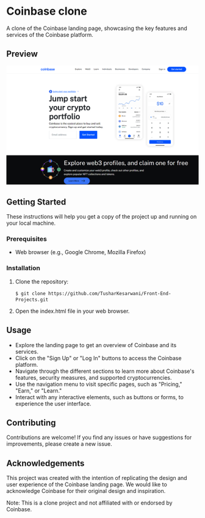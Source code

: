 # Coinbase clone

A clone of the Coinbase landing page, showcasing the key features and services of the Coinbase platform.


## Preview

![preview](image.png)

## Getting Started

These instructions will help you get a copy of the project up and running on your local machine.

### Prerequisites

- Web browser (e.g., Google Chrome, Mozilla Firefox)

### Installation

1. Clone the repository:

   ``` 
   $ git clone https://github.com/TusharKesarwani/Front-End-Projects.git
    ```
2. Open the index.html file in your web browser.

## Usage

- Explore the landing page to get an overview of Coinbase and its services.
- Click on the "Sign Up" or "Log In" buttons to access the Coinbase platform.
- Navigate through the different sections to learn more about Coinbase's features, security measures, and supported cryptocurrencies.
- Use the navigation menu to visit specific pages, such as "Pricing," "Earn," or "Learn."
- Interact with any interactive elements, such as buttons or forms, to experience the user interface.
## Contributing

Contributions are welcome! If you find any issues or have suggestions for improvements, please create a new issue.


## Acknowledgements

This project was created with the intention of replicating the design and user experience of the Coinbase landing page. We would like to acknowledge Coinbase for their original design and inspiration.

Note: This is a clone project and not affiliated with or endorsed by Coinbase.
